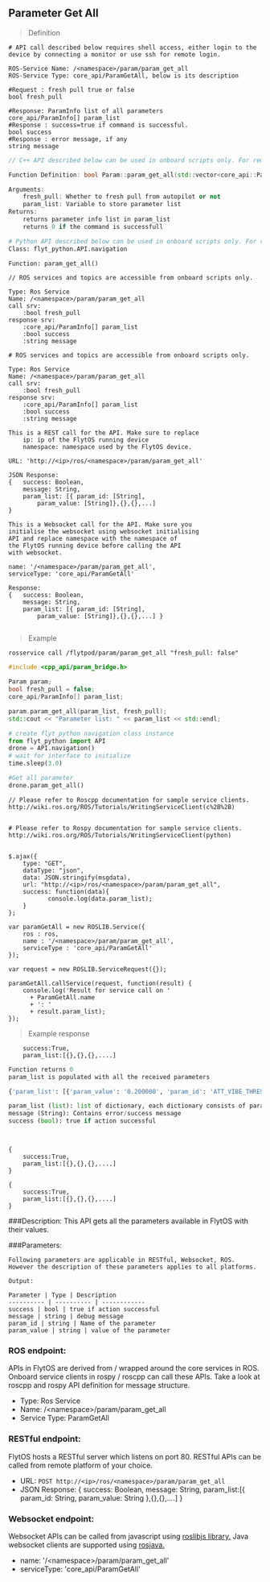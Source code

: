 ## Parameter Get All


> Definition

```shell
# API call described below requires shell access, either login to the device by connecting a monitor or use ssh for remote login.

ROS-Service Name: /<namespace>/param/param_get_all
ROS-Service Type: core_api/ParamGetAll, below is its description

#Request : fresh pull true or false
bool fresh_pull

#Response: ParamInfo list of all parameters
core_api/ParamInfo[] param_list
#Response : success=true if command is successful.  
bool success
#Response : error message, if any
string message
```

```cpp
// C++ API described below can be used in onboard scripts only. For remote scripts you can use http client libraries to call FlytOS REST endpoints from C++.

Function Definition: bool Param::param_get_all(std::vector<core_api::ParamInfo> &param_list, bool fresh_pull)

Arguments:
    fresh_pull: Whether to fresh pull from autopilot or not
    param_list: Variable to store parameter list
Returns:
    returns parameter info list in param_list 
    returns 0 if the command is successfull
```

```python
# Python API described below can be used in onboard scripts only. For remote scripts you can use http client libraries to call FlytOS REST endpoints from Python.
Class: flyt_python.API.navigation

Function: param_get_all()
```

```cpp--ros
// ROS services and topics are accessible from onboard scripts only.

Type: Ros Service
Name: /<namespace>/param/param_get_all
call srv:
    :bool fresh_pull
response srv:
    :core_api/ParamInfo[] param_list
    :bool success
    :string message
```

```python--ros
# ROS services and topics are accessible from onboard scripts only.

Type: Ros Service
Name: /<namespace>/param/param_get_all
call srv:
    :bool fresh_pull
response srv:
    :core_api/ParamInfo[] param_list
    :bool success
    :string message

```

```javascript--REST
This is a REST call for the API. Make sure to replace 
    ip: ip of the FlytOS running device
    namespace: namespace used by the FlytOS device.

URL: 'http://<ip>/ros/<namespace>/param/param_get_all'

JSON Response:
{   success: Boolean,
    message: String,
    param_list: [{ param_id: [String],
        param_value: [String]},{},{},...]
}

```

```javascript--Websocket
This is a Websocket call for the API. Make sure you 
initialise the websocket using websocket initialising 
API and replace namespace with the namespace of 
the FlytOS running device before calling the API 
with websocket.

name: '/<namespace>/param/param_get_all',
serviceType: 'core_api/ParamGetAll'

Response:
{   success: Boolean,
    message: String,
    param_list: [{ param_id: [String],
        param_value: [String]},{},{},...] }


```


> Example

```shell
rosservice call /flytpod/param/param_get_all "fresh_pull: false" 
```

```cpp
#include <cpp_api/param_bridge.h>

Param param;
bool fresh_pull = false;
core_api/ParamInfo[] param_list;

param.param_get_all(param_list, fresh_pull);
std::cout << "Parameter list: " << param_list << std::endl;
```

```python
# create flyt_python navigation class instance
from flyt_python import API
drone = API.navigation()
# wait for interface to initialize
time.sleep(3.0)

#Get all parameter
drone.param_get_all()
```

```cpp--ros
// Please refer to Roscpp documentation for sample service clients. http://wiki.ros.org/ROS/Tutorials/WritingServiceClient(c%2B%2B)
```

```python--ros

# Please refer to Rospy documentation for sample service clients. http://wiki.ros.org/ROS/Tutorials/WritingServiceClient(python)

```

```javascript--REST

$.ajax({
    type: "GET",
    dataType: "json",
    data: JSON.stringify(msgdata),
    url: "http://<ip>/ros/<namespace>/param/param_get_all",  
    success: function(data){
           console.log(data.param_list);
    }
};

```

```javascript--Websocket
var paramGetAll = new ROSLIB.Service({
    ros : ros,
    name : '/<namespace>/param/param_get_all',
    serviceType : 'core_api/ParamGetAll'
});

var request = new ROSLIB.ServiceRequest({});

paramGetAll.callService(request, function(result) {
    console.log('Result for service call on '
      + ParamGetAll.name
      + ': '
      + result.param_list);
});
```


> Example response

```shell
    success:True,
    param_list:[{},{},{},....]
```

```cpp
Function returns 0
param_list is populated with all the received parameters
```

```python
{'param_list': [{'param_value': '0.200000', 'param_id': 'ATT_VIBE_THRESH'}, {'param_value': '15.391030', 'param_id': 'BAT_A_PER_V'}], 'message': 'Received 2 parameters', 'success': True}

param_list (list): list of dictionary, each dictionary consists of param_value and param_id
message (String): Contains error/success message
success (bool): true if action successful
```

```cpp--ros
```

```python--ros
```

```javascript--REST
{
    success:True,
    param_list:[{},{},{},....]
}

```

```javascript--Websocket
{
    success:True,
    param_list:[{},{},{},....]    
}

```





###Description:
This API gets all the parameters available in FlytOS with their values.

###Parameters:
    
    Following parameters are applicable in RESTful, Websocket, ROS. However the description of these parameters applies to all platforms. 
    
    Output:
    
    Parameter | Type | Description
    ---------- | ---------- | ------------
    success | bool | true if action successful
    message | string | debug message
    param_id | string | Name of the parameter
    param_value | string | value of the parameter

### ROS endpoint:
APIs in FlytOS are derived from / wrapped around the core services in ROS. Onboard service clients in rospy / roscpp can call these APIs. Take a look at roscpp and rospy API definition for message structure. 

* Type: Ros Service</br> 
* Name: /\<namespace\>/param/param_get_all</br>
* Service Type: ParamGetAll

### RESTful endpoint:
FlytOS hosts a RESTful server which listens on port 80. RESTful APIs can be called from remote platform of your choice.

* URL: ``POST http://<ip>/ros/<namespace>/param/param_get_all``
* JSON Response:
{
    success: Boolean,
    message: String,
    param_list:[{
        param_id: String,
        param_value: String
    },{},{},....]
}


### Websocket endpoint:
Websocket APIs can be called from javascript using  [roslibjs library.](https://github.com/RobotWebTools/roslibjs) 
Java websocket clients are supported using [rosjava.](http://wiki.ros.org/rosjava)

* name: '/\<namespace\>/param/param_get_all'</br>
* serviceType: 'core_api/ParamGetAll'


<!-- ### API usage information:
Note: You can either set body_frame or relative flag. If both are set, body_frame takes precedence.

Tip: Asynchronous mode - The API call would return as soon as the command has been sent to the autopilot, irrespective of whether the vehicle has reached the given setpoint or not.

Tip: Synchronous mode - The API call would wait for the function to return, which happens when either the position setpoint is reached or timeout=30secs is over.
 -->
